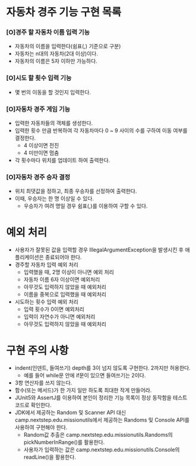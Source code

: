 # 자동차 경주 기능 구현 목록

### [O]경주 할 자동차 이름 입력 기능

- 자동차의 이름을 입력한다(쉼표(,) 기준으로 구분)
- 자동차는 n대의 자동차(2대 이상)이다.
- 자동차의 이름은 5자 이하만 가능하다.

### [O]시도 할 횟수 입력 기능

- 몇 번의 이동을 할 것인지 입력한다.

### [O]자동차 경주 게임 기능

- 입력한 자동차들의 객체를 생성한다.
- 입력한 횟수 만큼 반복하여 각 자동차마다 0 ~ 9 사이의 수를 구하여 이동 여부를 결정한다.
    - 4 이상이면 전진
    - 4 미만이면 멈춤
- 각 횟수마다 위치를 업데이트 하여 출력한다.

### [O]자동차 경주 승자 결정

- 위치 최댓값을 정하고, 최종 우승자를 선정하여 출력한다.
- 이때, 우승자는 한 명 이상일 수 있다.
    - 우승자가 여려 명일 경우 쉼표(,)를 이용하여 구할 수 있다.

# 예외 처리

- 사용자가 잘못된 값을 입력할 경우 IllegalArgumentException을 발생시킨 후 애플리케이션은 종료되어야 한다.
- 경주할 자동차 입력 예외 처리
    - 입력했을 때, 2명 이상이 아니면 예외 처리
    - 자동차 이름 6자 이상이면 예외처리
    - 아무것도 입력하지 않았을 때 예외처리
    - 이름을 중복으로 입력했을 때 예외처리
- 시도하는 횟수 입력 예외 처리
    - 입력 횟수가 0이면 예외처리
    - 입력이 자연수가 아니면 예외처리
    - 아무것도 입력하지 않았을 때 예외처리

# 구현 주의 사항

- indent(인덴트, 들여쓰기) depth를 3이 넘지 않도록 구현한다. 2까지만 허용한다.
    - 예를 들어 while문 안에 if문이 있으면 들여쓰기는 2이다.
- 3항 연산자를 쓰지 않는다.
- 함수(또는 메서드)가 한 가지 일만 하도록 최대한 작게 만들어라.
- JUnit5와 AssertJ를 이용하여 본인이 정리한 기능 목록이 정상 동작함을 테스트 코드로 확인한다.
- JDK에서 제공하는 Random 및 Scanner API 대신 camp.nextstep.edu.missionutils에서 제공하는 Randoms 및 Console API를 사용하여 구현해야 한다.
    - Random값 추출은 camp.nextstep.edu.missionutils.Randoms의 pickNumberInRange()를 활용한다.
    - 사용자가 입력하는 값은 camp.nextstep.edu.missionutils.Console의 readLine()을 활용한다.

